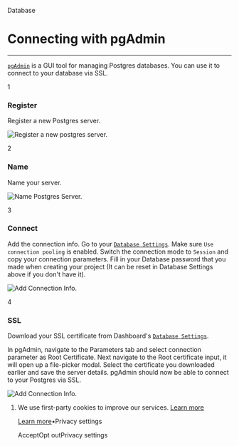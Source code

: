 Database

# Connecting with pgAdmin

* * *

[`pgAdmin`](https://www.pgadmin.org/) is a GUI tool for managing Postgres databases. You can use it to connect to your database via SSL.

1

### Register

Register a new Postgres server.

![Register a new postgres server.](https://supabase.com/docs/_next/image?url=%2Fdocs%2Fimg%2Fguides%2Fdatabase%2Fconnecting-to-postgres%2Fpgadmin%2Fregister-server-pgAdmin--light.png&w=3840&q=75&dpl=dpl_9xAnUGkSbk4dufV62sNRezafXykJ)

2

### Name

Name your server.

![Name Postgres Server.](https://supabase.com/docs/img/guides/database/connecting-to-postgres/pgadmin/name-pg-server.png)

3

### Connect

Add the connection info. Go to your [`Database Settings`](https://supabase.com/dashboard/project/_/settings/database). Make sure `Use connection pooling` is enabled. Switch the connection mode to `Session` and copy your connection parameters. Fill in your Database password that you made when creating your project (It can be reset in Database Settings above if you don't have it).

![Add Connection Info.](https://supabase.com/docs/img/guides/database/connecting-to-postgres/pgadmin/add-pg-server-conn-info.png)

4

### SSL

Download your SSL certificate from Dashboard's [`Database Settings`](https://supabase.com/dashboard/project/_/settings/database).

In pgAdmin, navigate to the Parameters tab and select connection parameter as Root Certificate. Next navigate to the Root certificate input, it will open up a file-picker modal. Select the certificate you downloaded earlier and save the server details. pgAdmin should now be able to connect to your Postgres via SSL.

![Add Connection Info.](https://supabase.com/docs/img/guides/database/connecting-to-postgres/pgadmin/database-settings-host.png)

1. We use first-party cookies to improve our services. [Learn more](https://supabase.com/privacy#8-cookies-and-similar-technologies-used-on-our-european-services)



   [Learn more](https://supabase.com/privacy#8-cookies-and-similar-technologies-used-on-our-european-services)•Privacy settings





   AcceptOpt outPrivacy settings